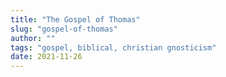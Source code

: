 ```yaml
---
title: "The Gospel of Thomas"
slug: "gospel-of-thomas"
author: ""
tags: "gospel, biblical, christian gnosticism"
date: 2021-11-26
---
```

